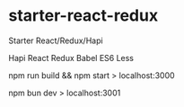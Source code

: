 # starter-react-redux
Starter React/Redux/Hapi

Hapi
React
Redux
Babel
ES6
Less

npm run build && npm start > localhost:3000

npm bun dev > localhost:3001
